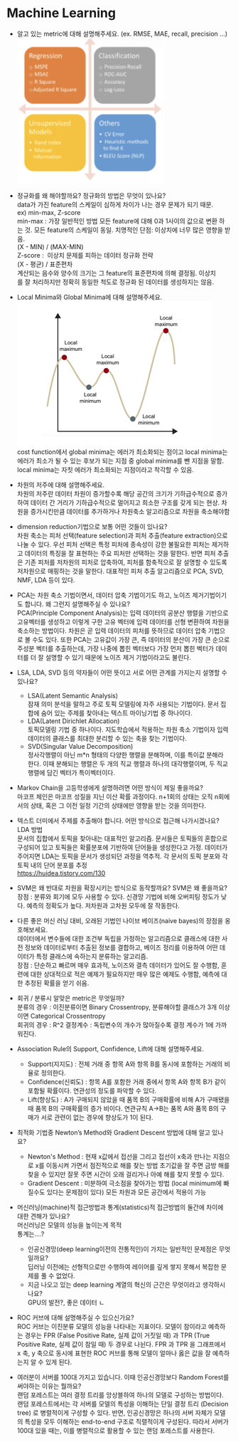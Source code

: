 # Machine Learning  

* 알고 있는 metric에 대해 설명해주세요. (ex. RMSE, MAE, recall, precision ...)  
![](./images/2021-09-30-09-58-53.png)

* 정규화를 왜 해야할까요? 정규화의 방법은 무엇이 있나요?  
data가 가진 feature의 스케일이 심하게 차이가 나는 경우 문제가 되기 때문.  
ex) min-max, Z-score  
min-max : 가장 일반적인 방법 모든 feature에 대해 0과 1사이의 값으로 변환 하는 것. 모든 feature의 스케일이 동일. 치명적인 단점: 이상치에 너무 많은 영향을 받음.  
(X - MIN) / (MAX-MIN)  
Z-score :  이상치 문제를 피하는 데이터 정규화 전략  
(X - 평균) / 표준편차  
계산되는 음수와 양수의 크기는 그 feature의 표준편차에 의해 결정됨. 이상치를 잘 처리하지만 정확히 동일한 척도로 정규화 된 데이터를 생성하지는 않음.  

* Local Minima와 Global Minima에 대해 설명해주세요.  
![](./images/2021-09-24-13-33-42.png)  
cost function에서 global minima는 에러가 최소화되는 점이고 local minima는 에러가 최소가 될 수 있는 후보가 되는 지점 중 global minima를 뺀 지점을 말함. local minima는 자칫 에러가 최소화되는 지점이라고 착각할 수 있음.  

* 차원의 저주에 대해 설명해주세요.  
차원의 저주란 데이터 차원이 증가할수록 해당 공간의 크기가 기하급수적으로 증가하여 데이터 간 거리가 기하급수적으로 멀어지고 희소한 구조를 갖게 되는 현상. 차원을 증가시킨만큼 데이터를 추가하거나 차원축소 알고리즘으로 차원을 축소해야함  

* dimension reduction기법으로 보통 어떤 것들이 있나요?  
차원 축소는 피처 선택(feature selection)과 피처 추출(feature extraction)으로 나눌 수 있다. 우선 피처 선택은 특정 피처에 종속성이 강한 불필요한 피처는 제거하고 데이터의 특징을 잘 표현하는 주요 피처만 선택하는 것을 말한다. 반면 피처 추출은 기존 피처를 저차원의 피처로 압축하여, 피처를 함축적으로 잘 설명할 수 있도록 저차원으로 매핑하는 것을 말한다. 대표적인 피처 추출 알고리즘으로 PCA, SVD, NMF, LDA 등이 있다.  

* PCA는 차원 축소 기법이면서, 데이터 압축 기법이기도 하고, 노이즈 제거기법이기도 합니다. 왜 그런지 설명해주실 수 있나요?  
PCA(Principle Component Analysis)는 입력 데이터의 공분산 행렬을 기반으로 고유벡터를 생성하고 이렇게 구한 고유 벡터에 입력 데이터를 선형 변환하여 차원을 축소하는 방법이다. 차원은 곧 입력 데이터의 피처를 뜻하므로 데이터 압축 기법으로 볼 수도 있다. 또한 PCA는 고유값이 가장 큰, 즉 데이터의 분산이 가장 큰 순으로 주성분 벡터를 추출하는데, 가장 나중에 뽑힌 벡터보다 가장 먼저 뽑힌 벡터가 데이터를 더 잘 설명할 수 있기 때문에 노이즈 제거 기법이라고도 불린다.

* LSA, LDA, SVD 등의 약자들이 어떤 뜻이고 서로 어떤 관계를 가지는지 설명할 수 있나요?  
    * LSA(Latent Semantic Analysis)  
    잠재 의미 분석을 말하고 주로 토픽 모델링에 자주 사용되는 기법이다. 문서 집합에 숨어 있는 주제를 찾아내는 텍스트 마이닝기법 중 하나이다.  
    * LDA(Latent Dirichlet Allocation)  
    토픽모델링 기법 중 하나이다. 지도학습에서 적용하는 차원 축소 기법이자 입력 데이터의 클래스를 최대한 분리할 수 있는 축을 찾는 기법이다.  
    * SVD(Singular Value Decomposition)  
    정사각행렬이 아닌 m*n 형태의 다양한 행렬을 분해하며, 이를 특이값 분해라 한다. 이때 분해되는 행렬은 두 개의 직교 행렬과 하나의 대각행렬이며, 두 직교행렬에 담긴 벡터가 특이벡터이다.  
* Markov Chain을 고등학생에게 설명하려면 어떤 방식이 제일 좋을까요?  
마코프 체인은 마코프 성질을 지닌 이산 확률 과정이다. n+1회의 상태는 오직 n회에서의 상태, 혹은 그 이전 일정 기간의 상태에만 영향을 받는 것을 의미한다.  

* 텍스트 더미에서 주제를 추출해야 합니다. 어떤 방식으로 접근해 나가시겠나요?  
LDA 방법  
문서의 집합에서 토픽을 찾아내는 대표적인 알고리즘. 문서들은 토픽들의 혼합으로 구성되어 있고 토픽들은 확률분포에 기반하여 단어들을 생성한다고 가정. 데이터가 주어지면 LDA는 토픽을 문서가 생성되던 과정을 역추적. 각 문서의 토픽 분포와 각 토픽 내의 단어 분포를 추정  
https://huidea.tistory.com/130
* SVM은 왜 반대로 차원을 확장시키는 방식으로 동작할까요? SVM은 왜 좋을까요?  
장점 : 분류와 회기에 모두 사용할 수 있다. 신경망 기법에 비해 오버피팅 정도가 낮다. 예측의 정확도가 높다. 저차원과 고차원 모두에 잘 작동한다.  

* 다른 좋은 머신 러닝 대비, 오래된 기법인 나이브 베이즈(naive bayes)의 장점을 옹호해보세요.  
데이터에서 변수들에 대한 조건부 독립을 가정하는 알고리즘으로 클래스에 대한 사전 정보와 데이터로부터 추출된 정보를 결합하고, 베이즈 정리를 이용하여 어떤 데이터가 특정 클래스에 속하는지 분류하는 알고리즘.  
장점 : 단순하고 빠르며 매우 효과적, 노이즈와 결측 데이터가 있어도 잘 수행함, 훈련에 대한 상대적으로 적은 예제가 필요하지만 매우 많은 예제도 수행함, 예측에 대한 추정된 확률을 얻기 쉬움.  
* 회귀 / 분류시 알맞은 metric은 무엇일까?  
분류의 경우 : 이진분류이면 Binary Crossentropy, 분류해야할 클래스가 3개 이상이면 Categorical Crossentropy  
회귀의 경우 : R^2 결정계수 : 독립변수의 개수가 많아질수록 결정 계수가 1에 가까워진다.  

* Association Rule의 Support, Confidence, Lift에 대해 설명해주세요.  
    * Support(지지도) : 전체 거래 중 항목 A와 항목 B를 동시에 포함하는 거래의 비율로 정의한다.  
    * Confidence(신뢰도) : 항목 A를 포함한 거래 중에서 항목 A와 항목 B가 같이 포함될 확률이다. 연관성의 정도를 파악할 수 있다.  
    * Lift(향상도) : A가 구매되지 않았을 때 품목 B의 구매확률에 비해 A가 구매됐을 때 품목 B의 구매확률의 증가 비이다. 연관규칙 A→B는 품목 A와 품목 B의 구매가 서로 관련이 없는 경우에 향상도가 1이 된다.

* 최적화 기법중 Newton’s Method와 Gradient Descent 방법에 대해 알고 있나요?  
    * Newton's Method : 현재 x값에서 접선을 그리고 접선이 x축과 만나는 지점으로 x를 이동시켜 가면서 점진적으로 해를 찾는 방법 초기값을 잘 주면 금방 해를 찾을 수 있지만 잘못 주면 시간이 오래 걸리거나 아예 해를 찾지 못할 수 있다.  
    * Gradient Descent : 미분하여 극소점을 찾아가는 방법 (local minimum에 빠질수도 있다는 문제점이 있다) 모든 차원과 모든 공간에서 적용이 가능

* 머신러닝(machine)적 접근방법과 통계(statistics)적 접근방법의 둘간에 차이에 대한 견해가 있나요?  
    머신러닝은 모델의 성능을 높이는게 목적  
    통계는....?  
    * 인공신경망(deep learning이전의 전통적인)이 가지는 일반적인 문제점은 무엇일까요?  
    딥러닝 이전에는 선형적으로만 수행하여 레이어를 깊게 쌓지 못해서 복잡한 문제를 풀 수 없었다.  
    * 지금 나오고 있는 deep learning 계열의 혁신의 근간은 무엇이라고 생각하시나요?  
    GPU의 발전?, 좋은 데이터  ㄴ

* ROC 커브에 대해 설명해주실 수 있으신가요?  
ROC 커브는 이진분류 모델의 성능을 나타내는 지표이다. 모델이 참이라고 예측하는 경우는 FPR (False Positive Rate, 실제 값이 거짓일 때) 과 TPR (True Positive Rate, 실제 값이 참일 때) 두 경우로 나뉜다. FPR 과 TPR 을 그래프에서 x 축, y 축으로 동시에 표현한 ROC 커브를 통해 모델이 얼마나 옳은 값을 잘 예측하는지 알 수 있게 된다.  

* 여러분이 서버를 100대 가지고 있습니다. 이때 인공신경망보다 Random Forest를 써야하는 이유는 뭘까요?  
랜덤 포레스트는 여러 결정 트리를 앙상블하여 하나의 모델로 구성하는 방법이다. 랜덤 포레스트에서는 각 서버를 모델의 특성을 이해하는 단일 결정 트리 (Decision tree) 로 병렬적이게 구성할 수 있다. 반면, 인공신경망은 하나의 서버 자체가 모델의 특성을 모두 이해하는 end-to-end 구조로 직렬적이게 구성된다. 따라서 서버가 100대 있을 때는, 이를 병렬적으로 활용할 수 있는 랜덤 포레스트를 사용한다.  
